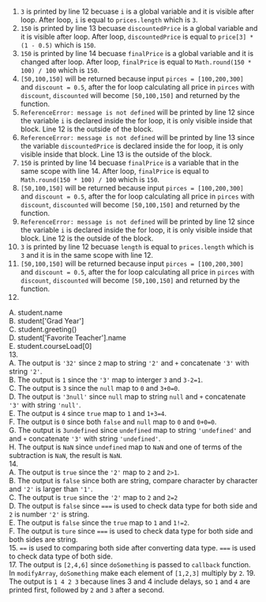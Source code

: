 1. `3` is printed by line 12 becuase `i` is a global variable and it is visible after loop. After loop, `i` is equal to `prices.length` which is `3`. 
2. `150` is printed by line 13 becuase `discountedPrice` is a global variable and it is visible after loop. After loop, `discountedPrice` is equal to `price[3] * (1 - 0.5)` which is `150`.
3. `150` is printed by line 14 becuase `finalPrice` is a global variable and it is changed after loop. After loop, `finalPrice` is equal to `Math.round(150 * 100) / 100` which is `150`.
4. `[50,100,150]` will be returned because input `pirces = [100,200,300]` and `discount = 0.5`, after the for loop calculating all price in `pirces` with `discount`, `discounted` will become `[50,100,150]` and returned by the function.
5. `ReferenceError: message is not defined` will be printed by line 12 since the variable `i` is declared inside the for loop, it is only visible inside that block. Line 12 is the outside of the block.
6. `ReferenceError: message is not defined` will be printed by line 13 since the variable `discountedPrice` is declared inside the for loop, it is only visible inside that block. Line 13 is the outside of the block.
7. `150` is printed by line 14 becuase `finalPrice` is a variable that in the same scope with line 14. After loop, `finalPrice` is equal to `Math.round(150 * 100) / 100` which is `150`.
8. `[50,100,150]` will be returned because input `pirces = [100,200,300]` and `discount = 0.5`, after the for loop calculating all price in `pirces` with `discount`, `discounted` will become `[50,100,150]` and returned by the function.
9. `ReferenceError: message is not defined` will be printed by line 12 since the variable `i` is declared inside the for loop, it is only visible inside that block. Line 12 is the outside of the block.
10. `3` is printed by line 12 becuase `length` is equal to `prices.length` which is `3` and it is in the same scope with line 12.
11. `[50,100,150]` will be returned because input `pirces = [100,200,300]` and `discount = 0.5`, after the for loop calculating all price in `pirces` with `discount`, `discounted` will become `[50,100,150]` and returned by the function.
12.   
A. student.name   
B. student['Grad Year']   
C. student.greeting()   
D. student['Favorite Teacher'].name   
E. student.courseLoad[0]  
13.   
A. The output is `'32'` since `2` map to string `'2'` and `+` concatenate `'3'` with string `'2'`.  
B. The output is `1` since the `'3'` map to interger `3` and `3-2=1`.  
C. The output is `3` since the `null` map to `0` and `3+0=0`.  
D. The output is `'3null'` since `null` map to string `null` and `+` concatenate `'3'` with string `'null'`.  
E. The output is `4` since `true` map to `1` and `1+3=4`.  
F. The output is `0` since both `false` and `null` map to `0` and `0+0=0`.  
G. The output is `3undefined` since `undefined` map to string `'undefined'` and and `+` concatenate `'3'` with string `'undefined'`.    
H. The output is `NaN` since `undefined` map to `NaN` and one of terms of the subtraction is `NaN`, the result is `NaN`.  
14.   
A. The output is `true` since the `'2'` map to `2` and `2>1`.  
B. The output is `false` since both are string, compare character by character and `'2'` is larger than `'1'`.  
C. The output is `true` since the `'2'` map to `2` and `2=2`  
D. The output is `false` since `===` is used to check data type for both side and `2` is number `'2'` is string.   
E. The output is `false` since the `true` map to `1` and `1!=2`.  
F. The output is `ture` since `===` is used to check data type for both side and both sides are string.  
15.  `==` is used to comparing both side after converting data type. `===` is used to check data type of both side.  
17.  The output is `[2,4,6]` since `doSomething` is passed to `callback` function. In `modifyArray`, `doSomething` make each element of `[1,2,3]` multiply by `2`.
19.  The output is `1 4 2 3` because lines 3 and 4 include delays, so `1` and `4` are printed first, followed by `2` and `3` after a second.